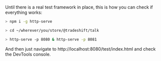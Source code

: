 Until there is a real test framework in place, this is how you can check if everything works:


```sh
> npm i -g http-serve

> cd ~/wherever/you/store/@tradeshift/talk

> http-serve -p 8080 & http-serve -p 8081
```

And then just navigate to http://localhost:8080/test/index.html and check the DevTools console.
